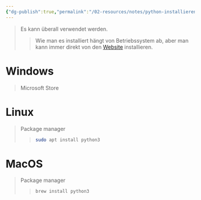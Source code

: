 ```yaml
---
{"dg-publish":true,"permalink":"/02-resources/notes/python-installieren/","tags":["informatik/code/python"],"noteIcon":"","updated":"2025-09-10T16:33:10.678+02:00"}
---
```


>Es kann überall verwendet werden.
>>Wie man es installiert hängt von Betriebssystem ab, aber man kann immer direkt von den [Website](https://www.python.org/downloads/) installieren.

# Windows
>Microsoft Store

# Linux
>Package manager
>>```sh
>>sudo apt install python3
>>```

# MacOS
>Package manager
>>```sh
>>brew install python3
>>```

